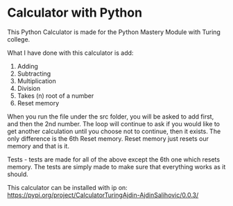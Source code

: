 # Calculator with Python

This Python Calculator is made for the Python Mastery Module with Turing college.

What I have done with this calculator is add:
1. Adding
2. Subtracting
3. Multiplication
4. Division
5. Takes (n) root of a number
6. Reset memory

When you run the file under the src folder, you will be asked to add first, and then the 2nd number. The loop will continue to ask if you would like to get another calculation until you choose not to continue, then it exists.
The only difference is the 6th Reset memory. Reset memory just resets our memory and that is it.

Tests - tests are made for all of the above except the 6th one which resets memory. The tests are simply made to make sure that everything works as it should.

This calculator can be installed with ip on: https://pypi.org/project/CalculatorTuringAjdin-AjdinSalihovic/0.0.3/
